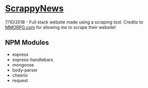 # [ScrappyNews](https://mmorpgnewsscraper.herokuapp.com/)

7/10/2018 - Full stack website made using a scraping tool. Credits to [MMORPG.com](https://www.mmorpg.com/) for allowing me to scrape their website!

## NPM Modules

* express
* express-handlebars
* mongoose
* body-parser
* cheerio
* request

